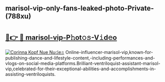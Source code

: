 ## marisol-vip-only-fans​-leaked-photo​-Private-(788xu)


# <h2><a href="https://mediaupload.pro?title=marisol-vip&ref=git">🔗👉 🔴 marisol-vip-P𝚑ot𝚘𝚜-V𝚒d𝚎o</a></h2>

[![Corinna Kopf Nue Nu𝚍e𝚜](https://i.imgur.com/0qMVB7G.gif)](https://mediaupload.pro?title=marisol-vip&ref=git)
Online-influencer-marisol-vip,known-for-publishing-dance-and-lifestyle-content,-including-performances-and-vlogs-on-social-media-platforms.Brilliant-ventriloquist-assistant-marisol-vip,celebrated-for-their-exceptional-abilities-and-accomplishments-in-assisting-ventriloquists.  